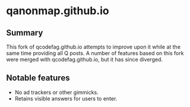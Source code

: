 # qanonmap.github.io

## Summary

This fork of qcodefag.github.io attempts to improve upon it while at the same time providing all Q posts. A number of features based on this fork were merged with qcodefag.github.io, but it has since diverged.

## Notable features

* No ad trackers or other gimmicks.
* Retains visible answers for users to enter.